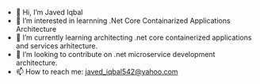 - 👋 Hi, I’m Javed Iqbal
- 👀 I’m interested in learnning .Net Core Containarized Applications Architecture
- 🌱 I’m currently learning architecting .net core containerized applications and services arhitecture.
- 💞️ I’m looking to contribute on .net microservice development architecture.
- 📫 How to reach me: javed_iqbal542@yahoo.com

<!---
JavedIqbal26/JavedIqbal26 is a ✨ special ✨ repository because its `README.md` (this file) appears on your GitHub profile.
You can click the Preview link to take a look at your changes.
--->
